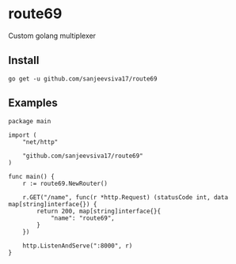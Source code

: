 # route69
Custom golang multiplexer


## Install 
`go get -u github.com/sanjeevsiva17/route69`

## Examples 

```
package main

import (
	"net/http"

	"github.com/sanjeevsiva17/route69"
)

func main() {
	r := route69.NewRouter()

	r.GET("/name", func(r *http.Request) (statusCode int, data map[string]interface{}) {
		return 200, map[string]interface{}{
			"name": "route69",
		}
	})

	http.ListenAndServe(":8000", r)
}
```
